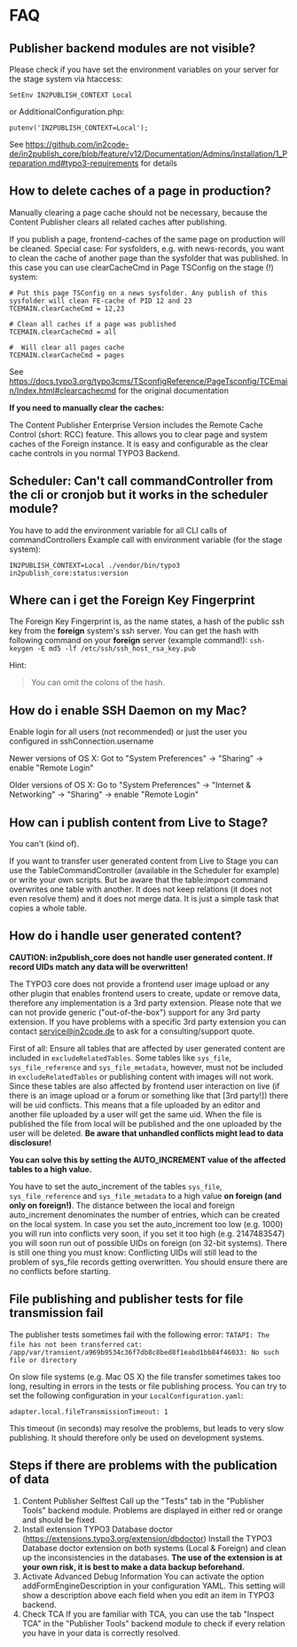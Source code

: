 # FAQ

## Publisher backend modules are not visible?

Please check if you have set the environment variables on your server for the stage system via htaccess:

```SHELL SCRIPT
SetEnv IN2PUBLISH_CONTEXT Local
```

or AdditionalConfiguration.php:

```SHELL SCRIPT
putenv('IN2PUBLISH_CONTEXT=Local');
```

See https://github.com/in2code-de/in2publish_core/blob/feature/v12/Documentation/Admins/Installation/1_Preparation.md#typo3-requirements
for details

## How to delete caches of a page in production?

Manually clearing a page cache should not be necessary, because the Content Publisher clears all related caches after
publishing.

If you publish a page, frontend-caches of the same page on production will be cleaned.
Special case: For sysfolders, e.g. with news-records, you want to clean the cache of another page than the sysfolder
that was published. In this case you can use clearCacheCmd in Page TSConfig on the stage (!) system:

    # Put this page TSConfig on a news sysfolder. Any publish of this sysfolder will clean FE-cache of PID 12 and 23
    TCEMAIN.clearCacheCmd = 12,23

    # Clean all caches if a page was published
    TCEMAIN.clearCacheCmd = all

    #  Will clear all pages cache
    TCEMAIN.clearCacheCmd = pages

See https://docs.typo3.org/typo3cms/TSconfigReference/PageTsconfig/TCEmain/Index.html#clearcachecmd for the original
documentation

**If you need to manually clear the caches:**

The Content Publisher Enterprise Version includes the Remote Cache Control (short: RCC) feature. This allows you to
clear page and system caches of the Foreign instance. It is easy and configurable as the clear cache controls in you
normal TYPO3 Backend.

## Scheduler: Can't call commandController from the cli or cronjob but it works in the scheduler module?

You have to add the environment variable for all CLI calls of commandControllers
Example call with environment variable (for the stage system):

    IN2PUBLISH_CONTEXT=Local ./vendor/bin/typo3 in2publish_core:status:version

## Where can i get the Foreign Key Fingerprint

The Foreign Key Fingerprint is, as the name states, a hash of the public ssh key from the **foreign** system's ssh
server. You can get the hash with following command on your **foreign** server (example
command!): `ssh-keygen -E md5 -lf /etc/ssh/ssh_host_rsa_key.pub`

Hint:

> You can omit the colons of the hash.

## How do i enable SSH Daemon on my Mac?

Enable login for all users (not recommended) or just the user you configured in sshConnection.username

Newer versions of OS X:
Got to "System Preferences" -> "Sharing" -> enable "Remote Login"

Older versions of OS X:
Go to "System Preferences" -> "Internet & Networking" -> "Sharing" -> enable "Remote Login"

## How can i publish content from Live to Stage?

You can't (kind of).

If you want to transfer user generated content from Live to Stage you can use the TableCommandController (available in
the Scheduler for example) or write your own scripts. But be aware that the table:import command overwrites one table
with another. It does not keep relations (it does not even resolve them) and it does not merge data. It is just a simple
task that copies a whole table.

## How do i handle user generated content?

**CAUTION: in2publish_core does not handle user generated content. If record UIDs match any data will be overwritten!**

The TYPO3 core does not provide a frontend user image upload or any other plugin that enables frontend users to create,
update or remove data, therefore any implementation is a 3rd party extension. Please note that we can not provide
generic ("out-of-the-box") support for any 3rd party extension. If you have problems with a specific 3rd party extension
you can contact [service@in2code.de](mailto:service@in2code.de) to ask for a consulting/support quote.

First of all: Ensure all tables that are affected by user generated content are included in `excludeRelatedTables`. Some
tables like `sys_file`, `sys_file_reference` and `sys_file_metadata`, however, must not be included
in `excludeRelatedTables` or publishing content with images will not work. Since these tables are also affected by
frontend user interaction on live (if there is an image upload or a forum or something like that [3rd party!]) there
will be uid conflicts. This means that a file uploaded by an editor and another file uploaded by a user will get the
same uid. When the file is published the file from local will be published and the one uploaded by the user will be
deleted. **Be aware that unhandled conflicts might lead to data disclosure!**

**You can solve this by setting the AUTO_INCREMENT value of the affected tables to a high value.**

You have to set the auto_increment of the tables `sys_file`, `sys_file_reference` and `sys_file_metadata` to a high
value **on foreign (and only on foreign!)**. The distance between the local and foreign auto_increment denominates the
number of entries, which can be created on the local system. In case you set the auto_increment too low (e.g. 1000) you
will run into conflicts very soon, if you set it too high (e.g. 2147483547) you will soon run out of possible UIDs on
foreign (on 32-bit systems). There is still one thing you must know: Conflicting UIDs will still lead to the problem of
sys_file records getting overwritten. You should ensure there are no conflicts before starting.

## File publishing and publisher tests for file transmission fail

The publisher tests sometimes fail with the following error:
`TATAPI: The file has not been transferred`
`cat: /app/var/transient/a969b9534c36f7db8c8bed8f1eabd1bb84f46033: No such file or directory`

On slow file systems (e.g. Mac OS X) the file transfer sometimes takes too long, resulting in errors in the tests or
file publishing process. You can try to set the following configuration in your `LocalConfiguration.yaml`:

`adapter.local.fileTransmissionTimeout: 1`

This timeout (in seconds) may resolve the problems, but leads to very slow publishing. It should therefore only be used
on development systems.

## Steps if there are problems with the publication of data

1. Content Publisher Selftest
Call up the "Tests" tab in the "Publisher Tools" backend module. Problems are displayed in either red or orange and should be fixed.
2. Install extension TYPO3 Database doctor (https://extensions.typo3.org/extension/dbdoctor)
Install the TYPO3 Database doctor extension on both systems (Local & Foreign) and clean up the inconsistencies in the databases.
**The use of the extension is at your own risk, it is best to make a data backup beforehand.**
3. Activate Advanced Debug Information
You can activate the option addFormEngineDescription in your configuration YAML. This setting will show a description above each field when you edit an item in TYPO3 backend.
4. Check TCA
If you are familiar with TCA, you can use the tab "Inspect TCA" in the "Publisher Tools" backend module to check if every relation you have in your data is correctly resolved.
